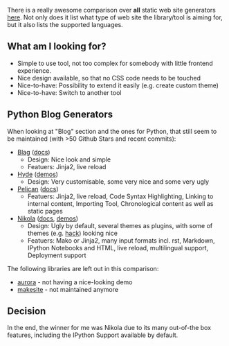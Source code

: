 <!--
.. title: Python static web site generators for blogs
.. slug: python-static-web-site-generators-for-blogs
.. date: 2024-10-13 12:52:28 UTC+02:00
.. tags: python web github
.. category: engineering
.. link: 
.. description: Learnings when setting up this Blog web site with Python 
.. type: text
-->

There is a really awesome comparison over **all** static web site generators [here](https://github.com/myles/awesome-static-generators).
Not only does it list what type of web site the library/tool is aiming for, but it also lists the supported languages.

## What am I looking for? 

* Simple to use tool, not too complex for somebody with little frontend experience.
* Nice design available, so that no CSS code needs to be touched
* Nice-to-have: Possibility to extend it easily (e.g. create custom theme)
* Nice-to-have: Switch to another tool

## Python Blog Generators

When looking at "Blog" section and the ones for Python, that still seem to be maintained (with >50 Github Stars and recent commits):   

* [Blag](https://github.com/venthur/blag) ([docs](https://blag.readthedocs.io/en/latest/))
    * Design: Nice look and simple
    * Featuers: Jinja2, live reload
* [Hyde](https://github.com/hyde/hyde) ([demos](https://github.com/hyde/hyde/wiki/Hyde-Powered))
    * Design: Very customisable, some very nice and some very ugly
* [Pelican](https://github.com/getpelican/pelican) ([docs](https://docs.getpelican.com/en/latest/quickstart.html))
    * Featuers: Jinja2, live reload, Code Syntax Highlighting, Linking to internal content, Importing Tool, Chronological content as well as static pages
* [Nikola](https://github.com/getnikola/nikola) ([docs](https://getnikola.com/handbook.html#why-static), [demos](https://themes.getnikola.com/))
    * Design: Ugly by default, several themes as plugins, with some of themes (e.g. [hack](https://themes.getnikola.com/v8/hack/demo/)) looking nice
    * Featuers: Mako or Jinja2, many input formats incl. rst, Markdown, IPython Notebooks and HTML, live reload, multilingual support, Deployment support


The following libraries are left out in this comparison: 

* [aurora](https://github.com/capjamesg/aurora) - not having a nice-looking demo
* [makesite](https://github.com/sunainapai/makesite) - not maintained anymore

## Decision 

In the end, the winner for me was Nikola due to its many out-of-the box features, including the IPython Support available by default.  